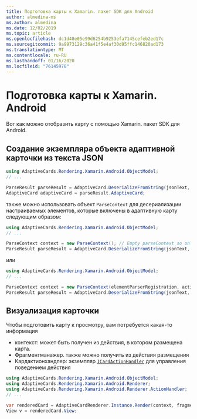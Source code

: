 ```yaml
---
title: Подготовка карты к Xamarin. пакет SDK для Android
author: almedina-ms
ms.author: almedina
ms.date: 12/02/2019
ms.topic: article
ms.openlocfilehash: dc1d48e05e99d6254b9253efa7145cefeb2ed17c
ms.sourcegitcommit: 9a9973129c36a41f5e4af30d95ffc146820ad173
ms.translationtype: MT
ms.contentlocale: ru-RU
ms.lasthandoff: 01/16/2020
ms.locfileid: "76145978"
---
```

# <a name="render-a-card---xamarinandroid"></a>Подготовка карты к Xamarin. Android

Вот как можно отобразить карту с помощью Xamarin. пакет SDK для Android.

## <a name="create-adaptive-card-object-instance-from-json-text"></a>Создание экземпляра объекта адаптивной карточки из текста JSON

```csharp
using AdaptiveCards.Rendering.Xamarin.Android.ObjectModel;
// ...

ParseResult parseResult = AdaptiveCard.DeserializeFromString(jsonText, AdaptiveCardRenderer.Version);
AdaptiveCard adaptiveCard = parseResult.AdaptiveCard;
```

также можно использовать объект ```ParseContext``` для десериализации настраиваемых элементов, которые включены в адаптивную карту следующим образом:

```csharp
using AdaptiveCards.Rendering.Xamarin.Android.ObjectModel;
// ...

ParseContext context = new ParseContext(); // Empty parseContext so only known elements up to v1.2 will be parsed
ParseResult parseResult = AdaptiveCard.DeserializeFromString(jsonText, AdaptiveCardRenderer.Version, context);
```

или

```csharp
using AdaptiveCards.Rendering.Xamarin.Android.ObjectModel;
// ...

ParseContext context = new ParseContext(elementParserRegistration, actionParserRegistration);
ParseResult parseResult = AdaptiveCard.DeserializeFromString(jsonText, AdaptiveCardRenderer.Version, context);
```

## <a name="render-a-card"></a>Визуализация карточки

Чтобы подготовить карту к просмотру, вам потребуется какая-то информация
* контекст: может быть получен из действия, в котором размещена карта.
* Фрагментманажер. также можно получить из действия размещения
* Кардактионхандлер: экземпляр [```ICardActionHandler```](adaptivecards-renderin-xamarin-android-renderer-actionhandler-icardactionhandler.md) для управления поведением действия

```csharp
using AdaptiveCards.Rendering.Xamarin.Android.ObjectModel;
using AdaptiveCards.Rendering.Xamarin.Android.Renderer;
using AdaptiveCards.Rendering.Xamarin.Android.Renderer.ActionHandler;
// ...

var renderedCard = AdaptiveCardRenderer.Instance.Render(context, fragmentManager, adaptiveCard, cardActionHandler, hostConfig);
View v = renderedCard.View;
```
